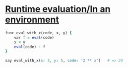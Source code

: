 [1]: https://rosettacode.org/wiki/Runtime_evaluation/In_an_environment

# [Runtime evaluation/In an environment][1]

```ruby
func eval_with_x(code, x, y) {
    var f = eval(code)
    x = y
    eval(code) - f
}
 
say eval_with_x(x: 3, y: 5, code: '2 ** x')   # => 24
```
